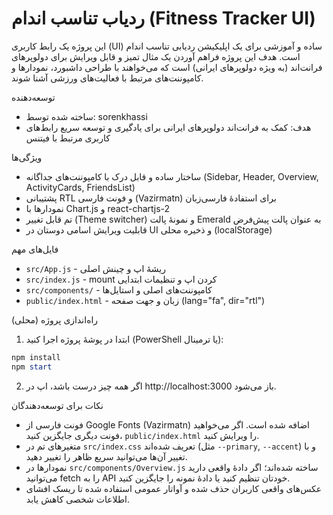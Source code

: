 # ردیاب تناسب اندام (Fitness Tracker UI)

این پروژه یک رابط کاربری (UI) ساده و آموزشی برای یک اپلیکیشن ردیابی تناسب اندام است. هدف این پروژه فراهم آوردن یک مثال تمیز و قابل ویرایش برای دولوپرهای فرانت‌اند (به ویژه دولوپرهای ایرانی) است که می‌خواهند با طراحی داشبورد، نمودارها و کامپوننت‌های مرتبط با فعالیت‌های ورزشی آشنا شوند.

توسعه‌دهنده
- ساخته شده توسط: sorenkhassi
- هدف: کمک به فرانت‌اند دولوپرهای ایرانی برای یادگیری و توسعه سریع رابط‌های کاربری مرتبط با فیتنس

ویژگی‌ها
- ساختار ساده و قابل درک با کامپوننت‌های جداگانه (Sidebar, Header, Overview, ActivityCards, FriendsList)
- پشتیبانی RTL و فونت فارسی (Vazirmatn) برای استفادهٔ فارسی‌زبان
- نمودارها با Chart.js و react-chartjs-2
- تم قابل تغییر (Theme switcher) و نمونهٔ پالت Emerald به عنوان پالت پیش‌فرض
- قابلیت ویرایش اسامی دوستان در UI و ذخیره محلی (localStorage)

فایل‌های مهم
- `src/App.js` - ریشهٔ اپ و چینش اصلی
- `src/index.js` - mount کردن اپ و تنظیمات ابتدایی
- `src/components/` - کامپوننت‌های اصلی و استایل‌ها
- `public/index.html` - زبان و جهت صفحه (lang="fa", dir="rtl")

راه‌اندازی پروژه (محلی)
1. ابتدا در پوشهٔ پروژه اجرا کنید (PowerShell یا ترمینال):

```powershell
npm install
npm start
```

2. اگر همه چیز درست باشد، اپ در http://localhost:3000 باز می‌شود.

نکات برای توسعه‌دهندگان
- فونت فارسی از Google Fonts (Vazirmatn) اضافه شده است. اگر می‌خواهید فونت دیگری جایگزین کنید، `public/index.html` را ویرایش کنید.
- متغیرهای تم در `src/index.css` تعریف شده‌اند (مثل `--primary`, `--accent`) و با تغییر آن‌ها می‌توانید سریع ظاهر را تغییر دهید.
- نمودارها در `src/components/Overview.js` ساخته شده‌اند؛ اگر دادهٔ واقعی دارید می‌توانید fetch را به API خودتان تنظیم کنید یا دادهٔ نمونه را جایگزین کنید.
- عکس‌های واقعی کاربران حذف شده و آواتار عمومی استفاده شده تا ریسک افشای اطلاعات شخصی کاهش یابد.
